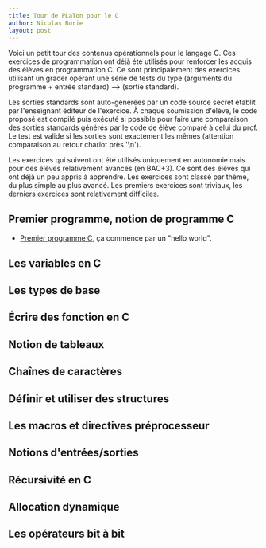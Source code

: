 ```yaml
---
title: Tour de PLaTon pour le C
author: Nicolas Borie
layout: post
---   
```


Voici un petit tour des contenus opérationnels pour le langage C. Ces
exercices de programmation ont déjà été utilisés pour renforcer les acquis
des élèves en programmation C. Ce sont principalement des exercices
utilisant un grader opérant une série de tests du type (arguments du
programme + entrée standard) --> (sortie standard). 


Les sorties standards sont auto-générées par un code source secret
établit par l'enseignant éditeur de l'exercice. À chaque soumission
d'élève, le code proposé est compilé puis exécuté si possible pour
faire une comparaison des sorties standards générés par le code de
élève comparé à celui du prof. Le test est valide si les sorties sont
exactement les mêmes (attention comparaison au retour chariot près
'\n').


Les exercices qui suivent ont été utilisés uniquement en autonomie
mais pour des élèves relativement avancés (en BAC+3). Ce sont des
élèves qui ont déjà un peu appris à apprendre. Les exercices sont
classé par thème, du plus simple au plus avancé. Les premiers
exercices sont triviaux, les derniers exercices sont relativement
difficiles.


## Premier programme, notion de programme C

* <a href="https://pl.u-pem.fr/filebrowser/demo/11075/" target="blank">Premier programme C</a>, ça commence par un "hello world".


## Les variables en C

## Les types de base

## Écrire des fonction en C

## Notion de tableaux

## Chaînes de caractères

## Définir et utiliser des structures

## Les macros et directives préprocesseur

## Notions d'entrées/sorties

## Récursivité en C

## Allocation dynamique

## Les opérateurs bit à bit
